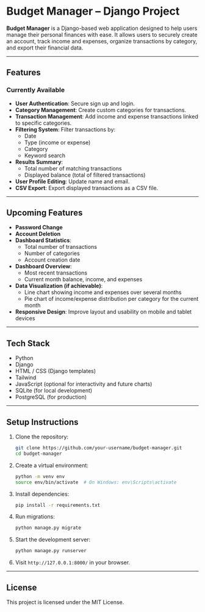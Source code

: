 # Budget Manager – Django Project

**Budget Manager** is a Django-based web application designed to help users manage their personal finances with ease. It allows users to securely create an account, track income and expenses, organize transactions by category, and export their financial data.

---

## Features

### Currently Available

- **User Authentication**: Secure sign up and login.
- **Category Management**: Create custom categories for transactions.
- **Transaction Management**: Add income and expense transactions linked to specific categories.
- **Filtering System**: Filter transactions by:
  - Date
  - Type (income or expense)
  - Category
  - Keyword search
- **Results Summary**:
  - Total number of matching transactions
  - Displayed balance (total of filtered transactions)
- **User Profile Editing**: Update name and email.
- **CSV Export**: Export displayed transactions as a CSV file.

---

## Upcoming Features

- **Password Change**
- **Account Deletion**
- **Dashboard Statistics**:
  - Total number of transactions
  - Number of categories
  - Account creation date
- **Dashboard Overview**:
  - Most recent transactions
  - Current month balance, income, and expenses
- **Data Visualization (if achievable)**:
  - Line chart showing income and expenses over several months
  - Pie chart of income/expense distribution per category for the current month
- **Responsive Design**: Improve layout and usability on mobile and tablet devices

---

## Tech Stack

- Python
- Django
- HTML / CSS (Django templates)
- Tailwind
- JavaScript (optional for interactivity and future charts)
- SQLite (for local development)
- PostgreSQL (for production)

---

## Setup Instructions

1. Clone the repository:
   ```bash
   git clone https://github.com/your-username/budget-manager.git
   cd budget-manager
   ```

2. Create a virtual environment:
   ```bash
   python -m venv env
   source env/bin/activate  # On Windows: env\Scripts\activate
   ```

3. Install dependencies:
   ```bash
   pip install -r requirements.txt
   ```

4. Run migrations:
   ```bash
   python manage.py migrate
   ```

5. Start the development server:
   ```bash
   python manage.py runserver
   ```

6. Visit `http://127.0.0.1:8000/` in your browser.

---

## License

This project is licensed under the MIT License.

